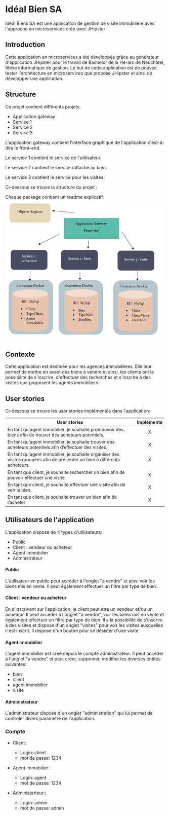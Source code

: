 # Idéal Bien SA
Idéal Biens SA est une application de gestion de visite immobilière avec l'approche en microservices crée avec JHipster

## Introduction
Cette application en microservices a été développée grâce au générateur d'application JHipster pour le travail de Bachelor de la He-arc de Neuchâtel, filière informatique de gestion. Le but de cette application est de pouvoir tester l'architecture en microservices que propose JHipster et ainsi de développer une application.

## Structure
Ce projet contient différents projets.
- Application gateway
- Service 1
- Service 2
- Service 3

L'application gateway contient l'interface graphique de l'application c'est-à-dire le front-end.

Le service 1 contient le service de l'utilisateur.

Le service 2 contient le service rattaché au bien.

Le service 3 contient le service pour les visites.

Ci-dessous se trouve la structure du projet :

Chaque package contient un readme explicatif.
![](https://github.com/x-xira25-x/ProjetJhipsterMicroservices/blob/master/structure.PNG)

## Contexte
Cette application est destinée pour les agences immobilières. Elle leur permet de mettre en avant des biens à vendre et ainsi, les clients ont la possibilité de s'inscrire, d'effectuer des recherches et s'inscrire à des visites que proposent les agents immobiliers.

## User stories
Ci-dessous se trouve les user stories implémentés dans l'application:

| User stories  | Implémenté    | 
| ------------- |:-------------:| 
| En tant qu'agent immobilier, je souhaite promouvoir des biens afin de trouver des acheteurs potentiels.      | X | 
| En tant qu'agent immobilier, je souhaite trouver des acheteurs potentiels afin d’effectuer des visites.    | X     |   
| En tant qu'agent immobilier, je souhaite organiser des visites groupées afin de présenter un bien à différents acheteurs. |X      |   
| En tant que client, je souhaite rechercher un bien afin de pouvoir effectuer une visite.|X      | 
| En tant que client, je souhaite effectuer une visite afin de voir le bien. |X |
| En tant que client, je souhaite trouver un bien afin de l’acheter.| X|

## Utilisateurs de l'application
L'application dispose de 4 types d'utilisateurs:

- Public
- Client : vendeur ou acheteur
- Agent immobilier
- Admnistrateur

#### Public
L'utilisateur en public peut accéder à l'onglet "a vendre" et ainsi voir les biens mis en vente. Il peut également effectuer un filtre par type de bien.

#### Client : vendeur ou acheteur
En s'inscrivant sur l'application, le client peut etre un vendeur et/ou un acheteur. Il peut accéder à l'onglet "a vendre", voir les biens mis en vente et également effectuer un filtre par type de bien. Il a la possibilité de s'inscrire à des visites et dispose d'un onglet "visites" pour voir les visites auxquelles il est inscrit. Il dispose d'un bouton pour se désister d'une visite.


#### Agent immobilier
L'agent immobilier est créé depuis le compte administrateur. Il peut accéder à l'onglet "a vendre" et peut créer, supprimer, modifier les diverses entités suivantes:
- bien
- client
- agent immobilier
- visite

#### Administrateur
L'administrateur dispose d'un onglet "administration" qui lui permet de controler divers paramètre de l'application.

### Compte

<ul>
    <li>Client:</li>
    <ul>
        <li>Login: client</li>
        <li>mot de passe: 1234</li>
    </ul>
</ul>
<ul>
    <li>Agent immobilier:</li>
    <ul>
        <li>Login: agent </li>
        <li>mot de passe: 1234</li>
    </ul>
</ul>
<ul>
    <li>Administarteur::</li>
    <ul>
        <li>Login: admin</li>
        <li>mot de passe: admin</li>
    </ul>
</ul>

